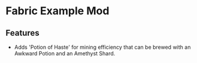 # Fabric Example Mod

## Features
- Adds 'Potion of Haste' for mining efficiency that can be brewed with an Awkward Potion and an Amethyst Shard. 
